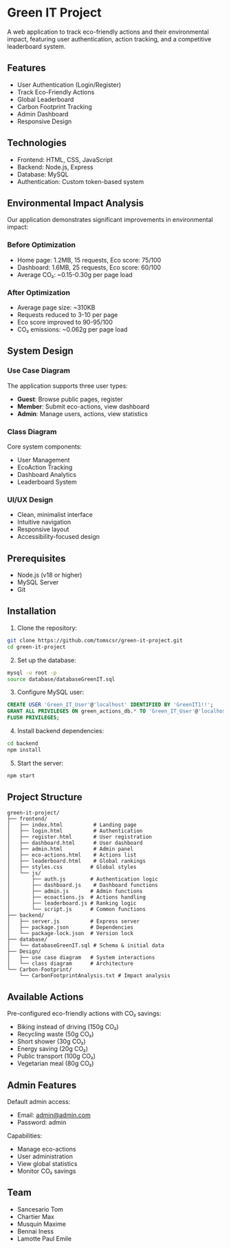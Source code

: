 # Green IT Project

A web application to track eco-friendly actions and their environmental impact, featuring user authentication, action tracking, and a competitive leaderboard system.

## Features

- User Authentication (Login/Register)
- Track Eco-Friendly Actions
- Global Leaderboard
- Carbon Footprint Tracking
- Admin Dashboard
- Responsive Design

## Technologies

- Frontend: HTML, CSS, JavaScript
- Backend: Node.js, Express
- Database: MySQL
- Authentication: Custom token-based system

## Environmental Impact Analysis

Our application demonstrates significant improvements in environmental impact:

### Before Optimization
- Home page: 1.2MB, 15 requests, Eco score: 75/100
- Dashboard: 1.6MB, 25 requests, Eco score: 60/100
- Average CO₂: ~0.15-0.30g per page load

### After Optimization
- Average page size: ~310KB
- Requests reduced to 3-10 per page
- Eco score improved to 90-95/100
- CO₂ emissions: ~0.062g per page load

## System Design

### Use Case Diagram
The application supports three user types:
- **Guest**: Browse public pages, register
- **Member**: Submit eco-actions, view dashboard
- **Admin**: Manage users, actions, view statistics

### Class Diagram
Core system components:
- User Management
- EcoAction Tracking
- Dashboard Analytics
- Leaderboard System

### UI/UX Design
- Clean, minimalist interface
- Intuitive navigation
- Responsive layout
- Accessibility-focused design

## Prerequisites

- Node.js (v18 or higher)
- MySQL Server
- Git

## Installation

1. Clone the repository:
```bash
git clone https://github.com/tomscsr/green-it-project.git
cd green-it-project
```

2. Set up the database:
```bash
mysql -u root -p
source database/databaseGreenIT.sql
```

3. Configure MySQL user:
```sql
CREATE USER 'Green_IT_User'@'localhost' IDENTIFIED BY 'GreenIT1!!';
GRANT ALL PRIVILEGES ON green_actions_db.* TO 'Green_IT_User'@'localhost';
FLUSH PRIVILEGES;
```

4. Install backend dependencies:
```bash
cd backend
npm install
```

5. Start the server:
```bash
npm start
```

## Project Structure

```
green-it-project/
├── frontend/
│   ├── index.html          # Landing page
│   ├── login.html          # Authentication
│   ├── register.html       # User registration
│   ├── dashboard.html      # User dashboard
│   ├── admin.html          # Admin panel
│   ├── eco-actions.html    # Actions list
│   ├── leaderboard.html    # Global rankings
│   ├── styles.css         # Global styles
│   └── js/
│       ├── auth.js        # Authentication logic
│       ├── dashboard.js    # Dashboard functions
│       ├── admin.js       # Admin functions
│       ├── ecoactions.js  # Actions handling
│       ├── leaderboard.js # Ranking logic
│       └── script.js      # Common functions
├── backend/
│   ├── server.js          # Express server
│   ├── package.json       # Dependencies
│   └── package-lock.json  # Version lock
├── database/
│   └── databaseGreenIT.sql # Schema & initial data
├── Design/
│   ├── use case diagram   # System interactions
│   └── class diagram      # Architecture
└── Carbon-Footprint/
    └── CarbonFootprintAnalysis.txt # Impact analysis
```

## Available Actions

Pre-configured eco-friendly actions with CO₂ savings:
-  Biking instead of driving (150g CO₂)
-  Recycling waste (50g CO₂)
-  Short shower (30g CO₂)
-  Energy saving (20g CO₂)
-  Public transport (100g CO₂)
-  Vegetarian meal (80g CO₂)

## Admin Features

Default admin access:
- Email: admin@admin.com
- Password: admin

Capabilities:
- Manage eco-actions
- User administration
- View global statistics
- Monitor CO₂ savings

## Team

- Sancesario Tom
- Chartier Max
- Musquin Maxime
- Bennai Iness
- Lamotte Paul Emile
